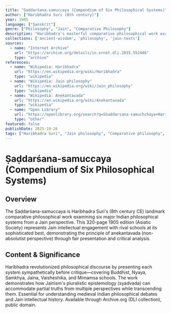 ```yaml
---
title: "Ṣaḍdarśana-samuccaya (Compendium of Six Philosophical Systems)"
author: ["Haribhadra Suri (8th century)"]
year: 1905
language: ["Sanskrit"]
genre: ["Philosophy", "Jain", "Comparative Philosophy"]
description: "Haribhadra's masterful comparative philosophical work examining six schools of Indian philosophy (Bauddha, Nyaya, Samkhya, Jaina, Vaisheshika, Mimamsa) from Jain perspective. Demonstrates Jain doctrine of anekantavada (non-absolutism) through sympathetic exposition of each system before showing how Jainism synthesizes and transcends them. Revolutionary for employing methodology of presenting rival views fairly before critique."
collections: ['ancient-wisdom', 'philosophy', 'jain-texts']
sources:
  - name: "Internet Archive"
    url: "https://archive.org/details/in.ernet.dli.2015.552446"
    type: "archive"
references:
  - name: "Wikipedia: Haribhadra"
    url: "https://en.wikipedia.org/wiki/Haribhadra"
    type: "wikipedia"
  - name: "Wikipedia: Jain philosophy"
    url: "https://en.wikipedia.org/wiki/Jain_philosophy"
    type: "wikipedia"
  - name: "Wikipedia: Anekantavada"
    url: "https://en.wikipedia.org/wiki/Anekantavada"
    type: "wikipedia"
  - name: "Open Library"
    url: "https://openlibrary.org/search?q=Shaddarsana-samuchchaya+Haribhadra&mode=everything"
    type: "other"
featured: false
publishDate: 2025-10-26
tags: ["Haribhadra Suri", "Jain philosophy", "Comparative philosophy", "Anekantavada", "Six darshanas", "Medieval philosophy", "Buddhist-Jain dialogue", "Syadvada", "Indian philosophy", "8th century"]
---
```


# Ṣaḍdarśana-samuccaya (Compendium of Six Philosophical Systems)

## Overview

The Ṣaḍdarśana-samuccaya is Haribhadra Suri's (8th century CE) landmark comparative philosophical work examining six major Indian philosophical systems from a Jain perspective. This 320-page 1905 edition (Asiatic Society) represents Jain intellectual engagement with rival schools at its sophisticated best, demonstrating the principle of anekantavada (non-absolutist perspective) through fair presentation and critical analysis.

## Content & Significance

Haribhadra revolutionized philosophical discourse by presenting each system sympathetically before critique—covering Buddhist, Nyaya, Samkhya, Jaina, Vaisheshika, and Mimamsa schools. The work demonstrates how Jainism's pluralistic epistemology (syadvada) can accommodate partial truths from multiple perspectives while transcending them. Essential for understanding medieval Indian philosophical debates and Jain intellectual history. Available through Archive.org (DLI collection), public domain.
